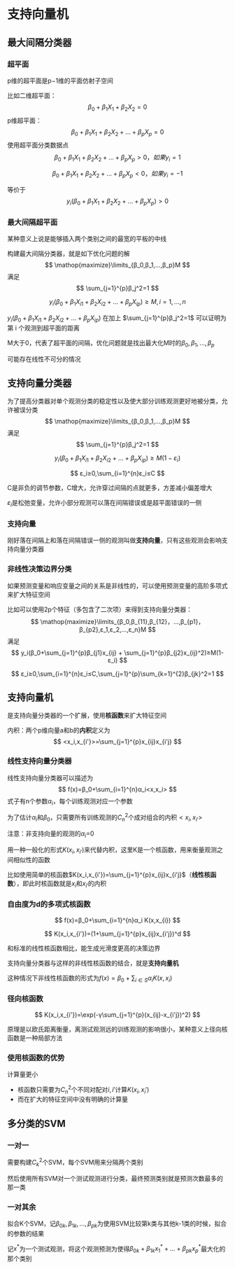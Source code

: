 # 支持向量机

## 最大间隔分类器

### 超平面

p维的超平面是p−1维的平面仿射子空间

比如二维超平面：
$$
β_0+β_1X_1+β_2X_2=0
$$
p维超平面：
$$
β_0+β_1X_1+β_2X_2+...+β_pX_p=0
$$
使用超平面分类数据点
$$
β_0+β_1X_1+β_2X_2+...+β_pX_p>0，如果y_i=1
$$

$$
β_0+β_1X_1+β_2X_2+...+β_pX_p<0，如果y_i=-1
$$

等价于
$$
y_i(β_0+β_1X_1+β_2X_2+...+β_pX_p)>0
$$

### 最大间隔超平面

某种意义上说是能够插入两个类别之间的最宽的平板的中线

构建最大间隔分类器，就是如下优化问题的解
$$
\mathop{maximize}\limits_{β_0,β_1,...,β_p}M
$$
满足
$$
\sum_{j=1}^{p}β_j^2=1
$$

$$
y_i(β_0+β_1X_{i1}+β_2X_{i2}+...+β_pX_{ip})≥M,i=1,...,n
$$

$y_i(β_0+β_1X_{i1}+β_2X_{i2}+...+β_pX_{ip})$ 在加上 $\sum_{j=1}^{p}β_j^2=1$ 可以证明为第 i 个观测到超平面的距离

M大于0，代表了超平面的间隔，优化问题就是找出最大化M时的$β_0,β_1,...,β_p$

可能存在线性不可分的情况

## 支持向量分类器

为了提高分类器对单个观测分类的稳定性以及使大部分训练观测更好地被分类，允许被误分类
$$
\mathop{maximize}\limits_{β_0,β_1,...,β_p}M
$$
满足
$$
\sum_{j=1}^{p}β_j^2=1
$$

$$
y_i(β_0+β_1X_{i1}+β_2X_{i2}+...+β_pX_{ip})≥M(1-ε_i)
$$

$$
ε_i≥0,\sum_{i=1}^{n}ε_i≤C
$$

C是非负的调节参数，C增大，允许穿过间隔的点就更多，方差减小偏差增大

$ε_i$是松弛变量，允许小部分观测可以落在间隔错误或是超平面错误的一侧

### 支持向量

刚好落在间隔上和落在间隔错误一侧的观测叫做**支持向量**，只有这些观测会影响支持向量分类器

### 非线性决策边界分类

如果预测变量和响应变量之间的关系是非线性的，可以使用预测变量的高阶多项式来扩大特征空间

比如可以使用2p个特征（多包含了二次项）来得到支持向量分类器：
$$
\mathop{maximize}\limits_{β_0,β_{11},β_{12}，...,β_{p1}，β_{p2},ε_1,ε_2,...,ε_n}M
$$
满足
$$
y_i(β_0+\sum_{j=1}^{p}β_{j1}x_{ij} + \sum_{j=1}^{p}β_{j2}x_{ij}^2)≥M(1-ε_i)
$$

$$
ε_i≥0,\sum_{i=1}^{n}ε_i≤C,\sum_{j=1}^{p}\sum_{k=1}^{2}β_{jk}^2=1
$$

## 支持向量机

是支持向量分类器的一个扩展，使用**核函数**来扩大特征空间

内积：两个p维向量a和b的**内积**定义为
$$
<x_i,x_{i'}>=\sum_{j=1}^{p}x_{ij}x_{i'j}
$$

### 线性支持向量分类器

线性支持向量分类器可以描述为
$$
f(x)=β_0+\sum_{i=1}^{n}α_i<x,x_i>
$$
式子有n个参数$α_i$，每个训练观测对应一个参数

为了估计$α_i$和$β_0$，只需要所有训练观测的$C_n^2$个成对组合的内积$<x_i,x_{i'}>$

注意：非支持向量的观测的$α_i$=0

用一种一般化的形式$K(x_i,x_{i'})$来代替内积，这里K是一个核函数，用来衡量观测之间相似性的函数

比如使用简单的核函数$K(x_i,x_{i'})=\sum_{j=1}^{p}x_{ij}x_{i'j}$（**线性核函数**），即此时核函数就是$x_i$和$x_{i'}$的内积

### 自由度为d的多项式核函数

$$
f(x)=β_0+\sum_{i=1}^{n}α_i K(x,x_{i})
$$

$$
K(x_i,x_{i'})=(1+\sum_{j=1}^{p}x_{ij}x_{i'j})^d
$$

和标准的线性核函数相比，能生成光滑度更高的决策边界

支持向量分类器与这样的非线性核函数的结合，就是**支持向量机**

这种情况下非线性核函数的形式为$f(x)=β_0+\sum_{i∈S}α_iK(x,x_i)$

### 径向核函数

$$
K(x_i,x_{i'})=\exp(-γ\sum_{j=1}^{p}(x_{ij}-x_{i'j})^2)
$$

原理是以欧氏距离衡量，离测试观测远的训练观测的影响很小，某种意义上径向核函数是一种局部方法

### 使用核函数的优势

计算量更小

- 核函数只需要为$C_n^2$个不同对配对$i,i'$计算$K(x_i,x_i')$
- 而在扩大的特征空间中没有明确的计算量

## 多分类的SVM

### 一对一

需要构建$C_k^2$个SVM，每个SVM用来分隔两个类别

然后使用所有SVM对一个测试观测进行分类，最终预测类别就是预测次数最多的那一类

### 一对其余

拟合K个SVM，记$β_{0k},β_{1k},...,β_{pk}$为使用SVM比较第k类与其他k-1类的时候，拟合的参数的结果

记$x^*$为一个测试观测，将这个观测预测为使得$β_{0k}+β_{1k}x_1^*+...+β_{pk}x_p^*$最大化的那个类别
